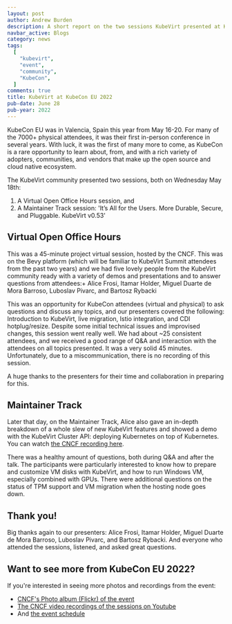 ```yaml
---
layout: post
author: Andrew Burden
description: A short report on the two sessions KubeVirt presented at KubeCon EU 2022
navbar_active: Blogs
category: news
tags:
  [
    "kubevirt",
    "event",
    "community",
    "KubeCon",
  ]
comments: true
title: KubeVirt at KubeCon EU 2022
pub-date: June 28
pub-year: 2022
---
```


KubeCon EU was in Valencia, Spain this year from May 16-20. For many of the 7000+ physical attendees, it was their first in-person conference in several years. With luck, it was the first of many more to come, as KubeCon is a rare opportunity to learn about, from, and with a rich variety of adopters, communities, and vendors that make up the open source and cloud native ecosystem.

The KubeVirt community presented two sessions, both on Wednesday May 18th:
1) A Virtual Open Office Hours session, and
2) A Maintainer Track session: 'It’s All for the Users. More Durable, Secure, and Pluggable. KubeVirt v0.53'

## Virtual Open Office Hours

This was a 45-minute project virtual session, hosted by the CNCF. This was on the Bevy platform (which will be familiar to KubeVirt Summit attendees from the past two years) and we had five lovely people from the KubeVirt community ready with a variety of demos and presentations and to answer questions from attendees:+
Alice Frosi, Itamar Holder, Miguel Duarte de Mora Barroso, Luboslav Pivarc, and Bartosz Rybacki
 
This was an opportunity for KubeCon attendees (virtual and physical) to ask questions and discuss any topics, and our presenters covered the following: Introduction to KubeVirt, live migration, Istio integration, and CDI hotplug/resize.
Despite some initial technical issues and improvised changes, this session went really well. We had about ~25 consistent attendees, and we received a good range of Q&A and interaction with the attendees on all topics presented. It was a very solid 45 minutes.
Unfortunately, due to a miscommunication, there is no recording of this session. 

A huge thanks to the presenters for their time and collaboration in preparing for this. 

## Maintainer Track

Later that day, on the Maintainer Track, Alice also gave an in-depth breakdown of a whole slew of new KubeVirt features and showed a demo with the KubeVirt Cluster API: deploying Kubernetes on top of Kubernetes.
You can watch [the CNCF recording here](https://youtu.be/L9H0pz5PpKo).

There was a healthy amount of questions, both during Q&A and after the talk. The participants were particularly interested to know how to prepare and customize VM disks with KubeVirt, and how to run Windows VM, especially combined with GPUs. There were additional questions on the status of TPM support and VM migration when the hosting node goes down. 

## Thank you!
Big thanks again to our presenters: Alice Frosi, Itamar Holder, Miguel Duarte de Mora Barroso, Luboslav Pivarc, and Bartosz Rybacki.
And everyone who attended the sessions, listened, and asked great questions. 

## Want to see more from KubeCon EU 2022?

If you're interested in seeing more photos and recordings from the event:
* [CNCF's Photo album (Flickr) of the event](https://www.flickr.com/photos/143247548@N03/albums/72177720298987342)
* [The CNCF video recordings of the sessions on Youtube](https://www.youtube.com/c/cloudnativefdn)
* And [the event schedule](https://events.linuxfoundation.org/kubecon-cloudnativecon-europe/program/schedule/)

